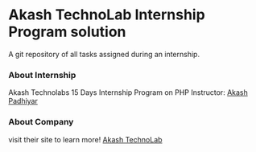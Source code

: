 # Akash TechnoLab Internship Program solution
A git repository of all tasks assigned during an internship.
### About Internship
Akash Technolabs 15 Days Internship Program on PHP
Instructor: [Akash Padhiyar](https://www.linkedin.com/in/akashpadhiyar)
### About Company
visit their site to learn more!
[Akash TechnoLab](http://akashtechnolabs.com)